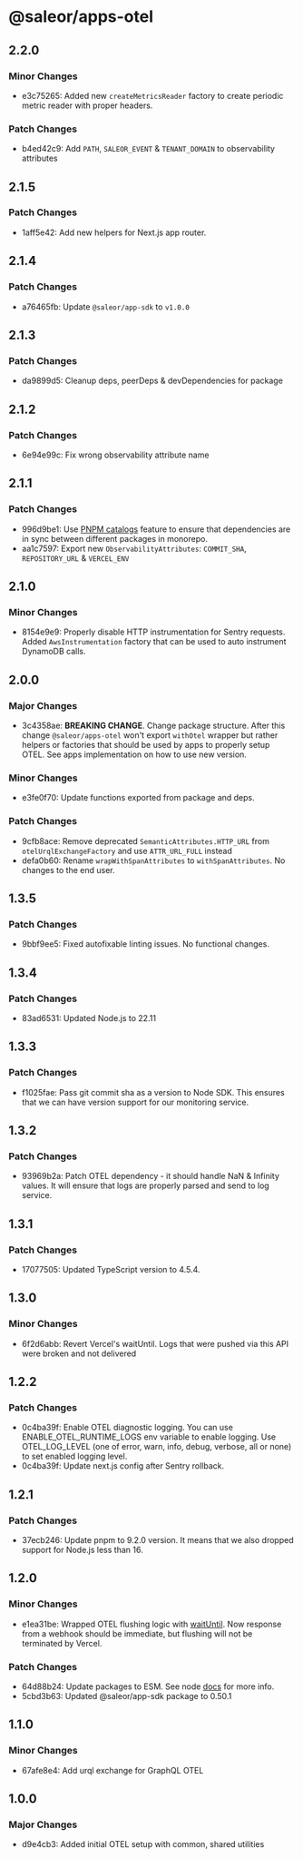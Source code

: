 # @saleor/apps-otel

## 2.2.0

### Minor Changes

- e3c75265: Added new `createMetricsReader` factory to create periodic metric reader with proper headers.

### Patch Changes

- b4ed42c9: Add `PATH`, `SALEOR_EVENT` & `TENANT_DOMAIN` to observability attributes

## 2.1.5

### Patch Changes

- 1aff5e42: Add new helpers for Next.js app router.

## 2.1.4

### Patch Changes

- a76465fb: Update `@saleor/app-sdk` to `v1.0.0`

## 2.1.3

### Patch Changes

- da9899d5: Cleanup deps, peerDeps & devDependencies for package

## 2.1.2

### Patch Changes

- 6e94e99c: Fix wrong observability attribute name

## 2.1.1

### Patch Changes

- 996d9be1: Use [PNPM catalogs](https://pnpm.io/catalogs) feature to ensure that dependencies are in sync between different packages in monorepo.
- aa1c7597: Export new `ObservabilityAttributes`: `COMMIT_SHA`, `REPOSITORY_URL` & `VERCEL_ENV`

## 2.1.0

### Minor Changes

- 8154e9e9: Properly disable HTTP instrumentation for Sentry requests. Added `AwsInstrumentation` factory that can be used to auto instrument DynamoDB calls.

## 2.0.0

### Major Changes

- 3c4358ae: **BREAKING CHANGE**. Change package structure. After this change `@saleor/apps-otel` won't export `withOtel` wrapper but rather helpers or factories that should be used by apps to properly setup OTEL. See apps implementation on how to use new version.

### Minor Changes

- e3fe0f70: Update functions exported from package and deps.

### Patch Changes

- 9cfb8ace: Remove deprecated `SemanticAttributes.HTTP_URL` from `otelUrqlExchangeFactory` and use `ATTR_URL_FULL` instead
- defa0b60: Rename `wrapWithSpanAttributes` to `withSpanAttributes`. No changes to the end user.

## 1.3.5

### Patch Changes

- 9bbf9ee5: Fixed autofixable linting issues. No functional changes.

## 1.3.4

### Patch Changes

- 83ad6531: Updated Node.js to 22.11

## 1.3.3

### Patch Changes

- f1025fae: Pass git commit sha as a version to Node SDK. This ensures that we can have version support for our monitoring service.

## 1.3.2

### Patch Changes

- 93969b2a: Patch OTEL dependency - it should handle NaN & Infinity values. It will ensure that logs are properly parsed and send to log service.

## 1.3.1

### Patch Changes

- 17077505: Updated TypeScript version to 4.5.4.

## 1.3.0

### Minor Changes

- 6f2d6abb: Revert Vercel's waitUntil. Logs that were pushed via this API were broken and not delivered

## 1.2.2

### Patch Changes

- 0c4ba39f: Enable OTEL diagnostic logging. You can use ENABLE_OTEL_RUNTIME_LOGS env variable to enable logging. Use OTEL_LOG_LEVEL (one of error, warn, info, debug, verbose, all or none) to set enabled logging level.
- 0c4ba39f: Update next.js config after Sentry rollback.

## 1.2.1

### Patch Changes

- 37ecb246: Update pnpm to 9.2.0 version. It means that we also dropped support for Node.js less than 16.

## 1.2.0

### Minor Changes

- e1ea31be: Wrapped OTEL flushing logic with [waitUntil](https://vercel.com/docs/functions/functions-api-reference#waituntil).
  Now response from a webhook should be immediate, but flushing will not be terminated by Vercel.

### Patch Changes

- 64d88b24: Update packages to ESM. See node [docs](https://nodejs.org/api/esm.html) for more info.
- 5cbd3b63: Updated @saleor/app-sdk package to 0.50.1

## 1.1.0

### Minor Changes

- 67afe8e4: Add urql exchange for GraphQL OTEL

## 1.0.0

### Major Changes

- d9e4cb3: Added initial OTEL setup with common, shared utilities
